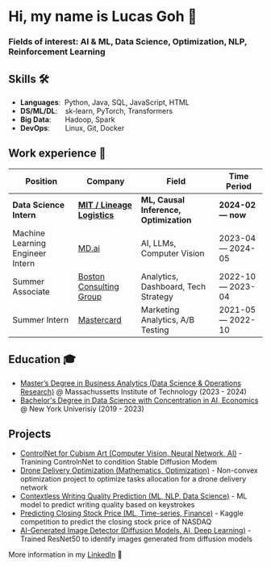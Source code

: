 # Hi, my name is Lucas Goh 🤗

### **Fields of interest**: AI & ML, Data Science, Optimization, NLP, Reinforcement Learning

## Skills 🛠️
- **Languages**:&nbsp;                         Python, Java, SQL, JavaScript, HTML
- **DS/ML/DL**:  &nbsp;&nbsp;                  sk-learn, PyTorch, Transformers
- **Big Data**: &nbsp;&nbsp;&nbsp;&nbsp;&nbsp; Hadoop, Spark
- **DevOps**:    &nbsp;&nbsp;&nbsp;&nbsp;      Linux, Git, Docker

## Work experience 👔
| Position            | Company                                             | Field                            | Time Period       |
| ----------------------- | --------------------------                          | -------------------------------- | ----------------- |
| **Data Science Intern** | **[MIT / Lineage Logistics](https://www.onelineage.com/)** | **ML, Causal Inference, Optimization**  | **2024-02 — now** |
| Machine Learning Engineer Intern | [MD.ai](https://md.ai/)                    | AI, LLMs, Computer Vision           | 2023-04 — 2024-05 |
| Summer Associate        | [Boston Consulting Group](https://www.bcg.com/)     | Analytics, Dashboard, Tech Strategy        | 2022-10 — 2023-04 |
| Summer Intern           | [Mastercard](https://www.mastercard.us/en-us.html)  | Marketing Analytics, A/B Testing | 2021-05 — 2022-10 |

## Education 🎓
- [Master’s Degree in Business Analytics (Data Science & Operations Research)](https://cdn.cdo.mit.edu/wp-content/uploads/sites/67/2024/04/MBAn-Employment-Report-2023.pdf) @ Massachussetts Institute of Technology (2023 - 2024)
- [Bachelor's Degree in Data Science with Concentration in AI, Economics](https://bulletins.nyu.edu/undergraduate/arts-science/programs/data-science-ba/#curriculumtext) @ New York Univerisiy (2019 - 2023)

## Projects 
- [ControlNet for Cubism Art (Computer Vision, Neural Network, AI)](https://github.com/zwg210/controlnet-sm/blob/main/training_controlnet_for_cubism_art_final_report-compressed.pdf) - Tranining ControlnNet to condition Stable Diffusion Modem
- [Drone Delivery Optimization (Mathematics, Optimization)](https://github.com/zwg210/drone_delivery_optimization/blob/main/drone_delivery_optimization_vFinal.pdf) - Non-convex optimization project to optimize tasks allocation for a drone delivery network
- [Contextless Writing Quality Prediction (ML, NLP, Data Science)](https://github.com/zwg210/contextless-writing-quality-prediction/blob/main/Writing%20Quality%20Prediction_Final_Report.pdf) - ML model to predict writing quality based on keystrokes
- [Predicting Closing Stock Price (ML, Time-series, Finance)](https://github.com/zwg210/closing-stock-price-prediction/blob/main/NASDAQ_Closing_Stock_Price_Prediction_Report_vFinal.pdf) - Kaggle competition to predict the closing stock price of NASDAQ
- [AI-Generated Image Detector (Diffusion Models, AI, Deep Learning)](https://github.com/zwg210/ai-images-detector/blob/main/AI-Generated%20Image%20Detector_vFinal.pdf) - Trained ResNet50 to identify images generated from diffusion models

More information in my [LinkedIn](https://www.linkedin.com/in/lucas-goh/) 🚀

